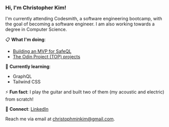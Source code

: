 <h3>Hi, I'm Christopher Kim!</h3>
  
I'm currently attending Codesmith, a software engineering bootcamp, with the goal of becoming a software engineer. I am also working towards a degree in Computer Science.

📋 **What I'm doing**:

- [Building an MVP for SafeQL](https://github.com/oslabs-beta/SafeQL)
- [The Odin Project (TOP) projects](https://github.com/christophminkim/the-odin-project)

🌱 **Currently learning**:

- GraphQL
- Tailwind CSS

⚡ **Fun fact**: I play the guitar and built two of them (my acoustic and electric) from scratch!

🤝 **Connect**: [LinkedIn](https://www.linkedin.com/in/chris-m-kim/)

Reach me via email at <a href="mailto:christophminkim@gmail.com">christophminkim@gmail.com</a>.
